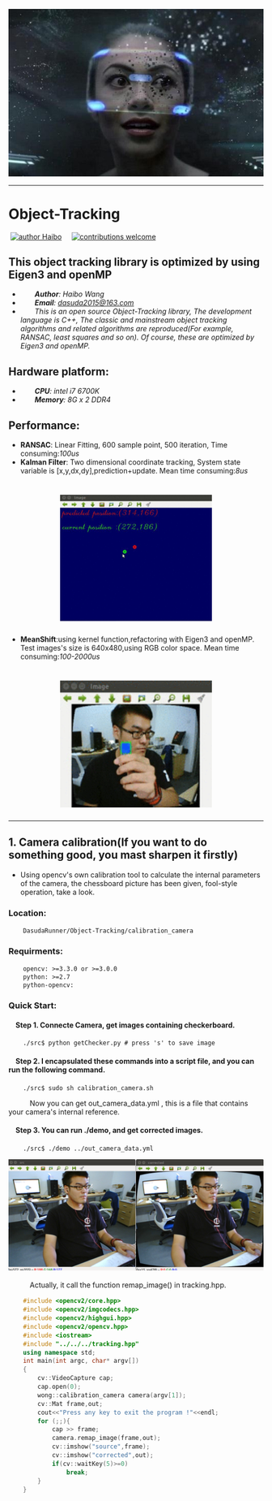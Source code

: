 ![image](https://github.com/DasudaRunner/Object-Tracking/blob/master/icon/icon_big.jpg)<br>
___
# Object-Tracking<br>
&nbsp;[![author Haibo](https://img.shields.io/badge/author-Haibo%20Wong-blue.svg?style=flat)](https://github.com/DasudaRunner/Object-Tracking)&nbsp;&nbsp;&nbsp;&nbsp;
[![contributions welcome](https://img.shields.io/badge/contributions-welcome-brightgreen.svg?style=flat)](https://github.com/dwyl/esta/issues)<br>
## This object tracking library is optimized by using Eigen3 and openMP
- &emsp;&emsp;***Author**: Haibo Wang*<br>
- &emsp;&emsp;***Email**: dasuda2015@163.com*
- &emsp;&emsp;*This is an open source Object-Tracking library, The development language is C++, The classic and mainstream object tracking algorithms and related algorithms are reproduced(For example, RANSAC, least squares and so on). Of course, these are optimized by Eigen3 and openMP.*
## Hardware platform:
- &emsp;&emsp;***CPU**: intel i7 6700K*<br>
- &emsp;&emsp;***Memory**: 8G x 2 DDR4*
## Performance:
- **RANSAC**: Linear Fitting, 600 sample point, 500 iteration, Time consuming:*100us*<br>
- **Kalman Filter**: Two dimensional coordinate tracking, System state variable is [x,y,dx,dy],prediction+update. Mean time consuming:*8us*<br>

# <div align=center><img width="300" height="250" src="https://github.com/DasudaRunner/Object-Tracking/blob/master/icon/kalman.gif"/></div>

- **MeanShift**:using kernel function,refactoring with Eigen3 and openMP. Test images's size is 640x480,using RGB color space. Mean time consuming:*100-2000us*<br>

# <div align=center><img width="300" height="250" src="https://github.com/DasudaRunner/Object-Tracking/blob/master/icon/meanshift.gif"/></div>

___
## 1. Camera calibration(If you want to do something good, you mast sharpen it firstly)<br>
- Using opencv's own calibration tool to calculate the internal parameters of the camera, the chessboard picture has been given, fool-style operation, take a look.
### Location:<br>
		DasudaRunner/Object-Tracking/calibration_camera
### Requirments:<br>
		opencv: >=3.3.0 or >=3.0.0
		python: >=2.7
		python-opencv:
### Quick Start:<br>
#### &emsp;Step 1. Connecte Camera, get images containing checkerboard.
		./src$ python getChecker.py # press 's' to save image
#### &emsp;Step 2. I encapsulated these commands into a script file, and you can  run the following command.
		./src$ sudo sh calibration_camera.sh
&emsp;&emsp;&emsp;Now you can get out_camera_data.yml , this is a file that contains your camera's internal reference.
#### &emsp;Step 3. You can run ./demo, and get corrected images.
		./src$ ./demo ../out_camera_data.yml
![calibration image](https://github.com/DasudaRunner/Object-Tracking/blob/master/calibration_camera/sample/correcte/corrected.png)<br><br>
&emsp;&emsp;&emsp;Actually, it call the function remap_image() in tracking.hpp.<br>
```cpp
	#include <opencv2/core.hpp>
	#include <opencv2/imgcodecs.hpp>
	#include <opencv2/highgui.hpp>
	#include <opencv2/opencv.hpp>
	#include <iostream>
	#include "../../../tracking.hpp"
	using namespace std;
	int main(int argc, char* argv[])
	{
		cv::VideoCapture cap;
		cap.open(0);
		wong::calibration_camera camera(argv[1]);
		cv::Mat frame,out;
		cout<<"Press any key to exit the program !"<<endl;
		for (;;){
			cap >> frame;
			camera.remap_image(frame,out);
			cv::imshow("source",frame);
			cv::imshow("corrected",out);
			if(cv::waitKey(5)>=0)
				break;
		}
	}
```
